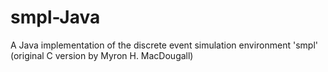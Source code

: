# smpl-Java
A Java implementation of the discrete event simulation environment 'smpl' (original C version by Myron H. MacDougall)

